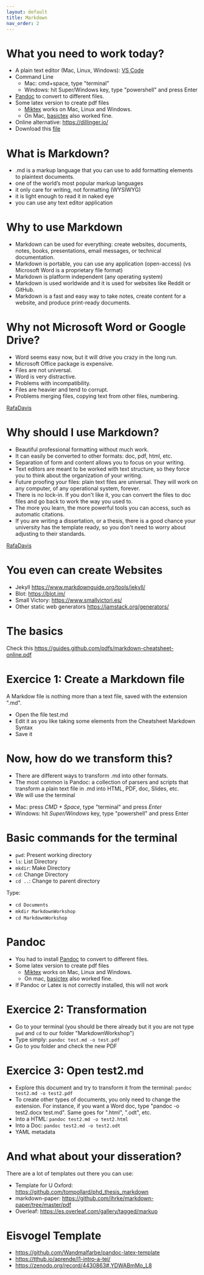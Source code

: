 ```yaml
---
layout: default
title: Markdown
nav_order: 2
---
```


# What you need to work today?

- A plain text editor (Mac, Linux, Windows): [VS Code](https://code.visualstudio.com/)
- Command Line
  * Mac: cmd+space, type "terminal"
  * Windows: hit Super/Windows key, type "powershell" and press Enter
- [Pandoc](https://pandoc.org/installing.html) to convert to different files.
- Some latex version to create pdf files
    - [Miktex](https://miktex.org/) works on Mac, Linux and Windows.
    - On Mac, [basictex](www.tug.org/mactex/morepackages.html) also worked fine.
- Online alternative: <https://dillinger.io/>
- Download this [file](http://susannalles.com/markdown.zip)

# What is Markdown?

- .md is a markup language that you can use to add formatting elements to plaintext documents.
- one of the world’s most popular markup languages
- it only care for writing, not formatting (WYSIWYG)
- it is light enough to read it in naked eye
- you can use any text editor application

# Why to use Markdown

- Markdown can be used for everything: create websites, documents, notes, books, presentations, email messages, or technical documentation.
- Markdown is portable, you can use any application (open-access) (vs Microsoft Word is a proprietary file format)
- Markdown is platform independent (any operating system)
- Markdown is used worldwide and it is used for websites like Reddit or GitHub.
- Markdown is a fast and easy way to take notes, create content for a website, and produce print-ready documents.

# Why not Microsoft Word or Google Drive?

- Word seems easy now, but it will drive you crazy in the long run.
- Microsoft Office package is expensive.
- Files are not universal.
- Word is very distractive.
- Problems with incompatibility.
- Files are heavier and tend to corrupt.
- Problems merging files, copying text from other files, numbering.

[RafaDavis](https://github.com/rafadavis/markdown-workshop/blob/master/README.md)

# Why should I use Markdown?

- Beautiful professional formatting without much work.
- It can easily be converted to other formats: doc, pdf, html, etc.
- Separation of form and content allows you to focus on your writing.
- Text editors are meant to be worked with text structure, so they force you to think about the organization of your writing.
- Future proofing your files: plain text files are universal. They will work on any computer, of any operational system, forever.
- There is no lock-in. If you don't like it, you can convert the files to doc files and go back to work the way you used to.
- The more you learn, the more powerful tools you can access, such as automatic citations.
- If you are writing a dissertation, or a thesis, there is a good chance your university has the template ready, so you don't need to worry about adjusting to their standards.

[RafaDavis](https://github.com/rafadavis/markdown-workshop/blob/master/README.md)

# You even can create Websites

- Jekyll https://www.markdownguide.org/tools/jekyll/
- Blot: https://blot.im/
- Small Victory:  https://www.smallvictori.es/
- Other static web generators https://jamstack.org/generators/

# The basics

Check this https://guides.github.com/pdfs/markdown-cheatsheet-online.pdf

# Exercice 1: Create a Markdown file

A Markdow file is nothing more than a text file, saved with the extension ".md".

- Open the file test.md
- Edit it as you like taking some elements from the Cheatsheet Markdown Syntax
- Save it


# Now, how do we transform this?

- There are different ways to transform .md into other formats.
- The most common is Pandoc: a collection of parsers and scripts that transform a plain text file in .md into HTML, PDF, doc, Slides, etc.
-  We will use the terminal
  * Mac: press *CMD + Space*, type "terminal" and press *Enter*
  * Windows: hit *Super/Windows* key, type "powershell" and press Enter

# Basic commands for the terminal

- `pwd`: Present working directory
- `ls`: List Directory
- `mkdir`: Make Directory
- `cd`: Change Directory
- `cd ..`: Change to parent directory

Type:

- `cd Documents`
- `mkdir MarkdownWorkshop`
- `cd MarkdownWorkshop`

# Pandoc

- You had to install [Pandoc](https://github.com/jgm/pandoc/releases/tag/2.3.1) to convert to different files.
- Some latex version to create pdf files
    - [Miktex](https://miktex.org/) works on Mac, Linux and Windows.
    - On mac, [basictex](www.tug.org/mactex/morepackages.html) also worked fine.
- If Pandoc or Latex is not correctly installed, this will not work

# Exercice 2: Transformation

- Go to your terminal (you should be there already but it you are not type `pwd` and `cd` to our folder "MarkdownWorkshop")
- Type simply: `pandoc test.md -o test.pdf`
- Go to you folder and check the new PDF

# Exercice 3: Open test2.md

- Explore this document and try to transform it from the terminal: `pandoc test2.md -o test2.pdf`
- To create other types of documents, you only need to change the extension. For instance, if you want a Word doc, type "pandoc -o test2.docx test.md". Same goes for ".html", ".odt", etc.
- Into a HTML: `pandoc test2.md -o test2.html`
- Into a Doc: `pandoc test2.md -o test2.odt`
- YAML metadata

# And what about your disseration?

There are a lot of templates out there you can use:

- Template for U Oxford: https://github.com/tompollard/phd_thesis_markdown
- markdown-paper: https://github.com/ihrke/markdown-paper/tree/master/pdf
- Overleaf: https://es.overleaf.com/gallery/tagged/markup

# Eisvogel Template

- https://github.com/Wandmalfarbe/pandoc-latex-template
- https://tthub.io/aprende/l1-intro-a-tei/
- https://zenodo.org/record/4430863#.YDWABmMo_L8
